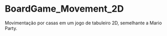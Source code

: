 # BoardGame_Movement_2D
 Movimentação por casas em um jogo de tabuleiro 2D, semelhante a Mario Party.
